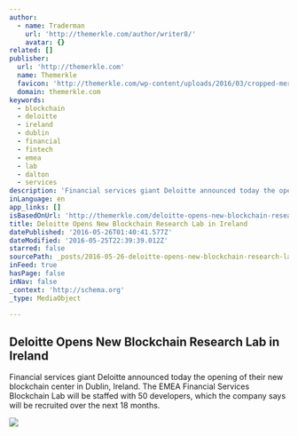 ```yaml
---
author:
  - name: Traderman
    url: 'http://themerkle.com/author/writer8/'
    avatar: {}
related: []
publisher:
  url: 'http://themerkle.com'
  name: Themerkle
  favicon: 'http://themerkle.com/wp-content/uploads/2016/03/cropped-merkle-white-1-192x192.png'
  domain: themerkle.com
keywords:
  - blockchain
  - deloitte
  - ireland
  - dublin
  - financial
  - fintech
  - emea
  - lab
  - dalton
  - services
description: 'Financial services giant Deloitte announced today the opening of their new blockchain center in Dublin, Ireland. The EMEA Financial Services Blockchain Lab will be staffed with 50 developers, which the company says will be recruited over the next 18 months.'
inLanguage: en
app_links: []
isBasedOnUrl: 'http://themerkle.com/deloitte-opens-new-blockchain-research-lab-in-ireland/'
title: Deloitte Opens New Blockchain Research Lab in Ireland
datePublished: '2016-05-26T01:40:41.577Z'
dateModified: '2016-05-25T22:39:39.012Z'
starred: false
sourcePath: _posts/2016-05-26-deloitte-opens-new-blockchain-research-lab-in-ireland.md
inFeed: true
hasPage: false
inNav: false
_context: 'http://schema.org'
_type: MediaObject

---
```

<article style=""><h1>Deloitte Opens New Blockchain Research Lab in Ireland</h1><p>Financial services giant Deloitte announced today the opening of their new blockchain center in Dublin, Ireland. The EMEA Financial Services Blockchain Lab will be staffed with 50 developers, which the company says will be recruited over the next 18 months.</p><img src="http://themerkle.com/wp-content/uploads/2016/05/shutterstock_91175699.jpg" /></article>